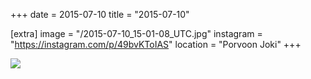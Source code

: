+++
date = 2015-07-10
title = "2015-07-10"

[extra]
image = "/2015-07-10_15-01-08_UTC.jpg"
instagram = "https://instagram.com/p/49bvKToIAS"
location = "Porvoon Joki"
+++

<img src="/2015-07-10_15-01-08_UTC.jpg" />
